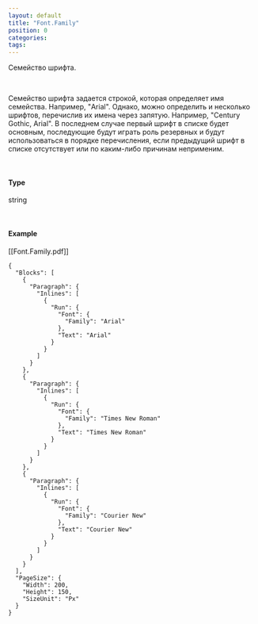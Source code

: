 ```yaml
---
layout: default
title: "Font.Family"
position: 0
categories: 
tags: 
---
```


Семейство шрифта.

   

Семейство шрифта задается строкой, которая определяет имя семейства. Например, "Arial". Однако, можно определить и несколько шрифтов, перечислив их имена через запятую. Например, "Century Gothic, Arial". В последнем случае первый шрифт в списке будет основным, последующие будут играть роль резервных и будут использоваться в порядке перечисления, если предыдущий шрифт в списке отсутствует или по каким-либо причинам неприменим.

   

#### Type 

string

   

#### Example

[[Font.Family.pdf]]  


```
{
  "Blocks": [
    {
      "Paragraph": {
        "Inlines": [
          {
            "Run": {
              "Font": {
                "Family": "Arial"
              },
              "Text": "Arial"
            }
          }
        ]
      }
    },
    {
      "Paragraph": {
        "Inlines": [
          {
            "Run": {
              "Font": {
                "Family": "Times New Roman"
              },
              "Text": "Times New Roman"
            }
          }
        ]
      }
    },
    {
      "Paragraph": {
        "Inlines": [
          {
            "Run": {
              "Font": {
                "Family": "Courier New"
              },
              "Text": "Courier New"
            }
          }
        ]
      }
    }
  ],
  "PageSize": {
    "Width": 200,
    "Height": 150,
    "SizeUnit": "Px"
  }
}
```

  


 

